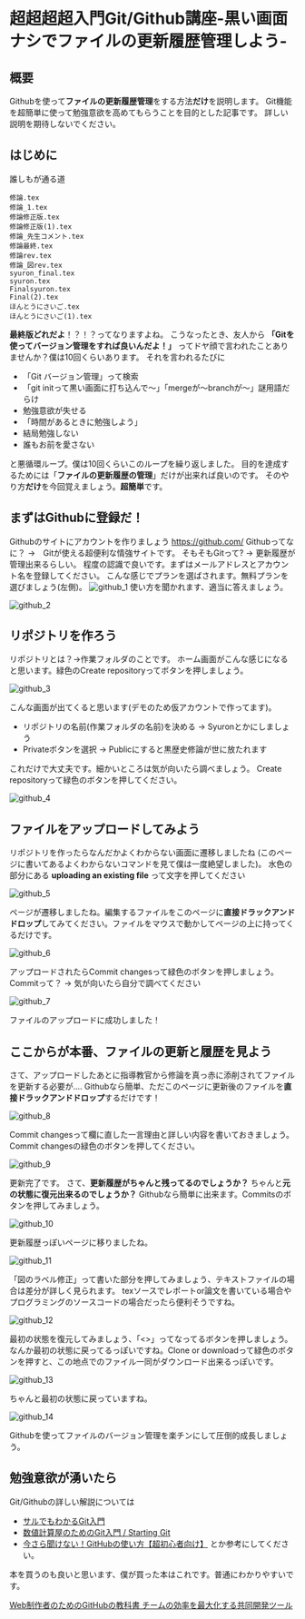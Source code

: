 # 超超超超入門Git/Github講座-黒い画面ナシでファイルの更新履歴管理しよう-

## 概要
Githubを使って**ファイルの更新履歴管理**をする方法**だけ**を説明します。
Git機能を超簡単に使って勉強意欲を高めてもらうことを目的とした記事です。
詳しい説明を期待しないでください。
## はじめに
誰しもが通る道

```
修論.tex
修論_1.tex
修論修正版.tex
修論修正版(1).tex
修論_先生コメント.tex
修論最終.tex
修論rev.tex
修論_図rev.tex
syuron_final.tex
syuron.tex
Finalsyuron.tex
Final(2).tex
ほんとうにさいご.tex
ほんとうにさいご(1).tex
```
**最終版どれだよ**！？！？ってなりますよね。
こうなったとき、友人から
**「Gitを使ってバージョン管理をすれば良いんだよ！」**
ってドヤ顔で言われたことありませんか？僕は10回くらいあります。
それを言われるたびに

* 「Git バージョン管理」って検索
* 「git initって黒い画面に打ち込んで〜」「mergeが〜branchが〜」謎用語だらけ
* 勉強意欲が失せる
* 「時間があるときに勉強しよう」
* 結局勉強しない
* 誰もお前を愛さない

と悪循環ループ。僕は10回くらいこのループを繰り返しました。
目的を達成するためには「**ファイルの更新履歴の管理**」だけが出来れば良いのです。
そのやり方**だけ**を今回覚えましょう。**超簡単**です。

## まずはGithubに登録だ！
Githubのサイトにアカウントを作りましょう
https://github.com/
Githubってなに？ →　Gitが使える超便利な情強サイトです。
そもそもGitって? → 更新履歴が管理出来るらしい。
程度の認識で良いです。まずはメールアドレスとアカウント名を登録してください。
こんな感じでプランを選ばされます。無料プランを選びましょう(左側)。
![github_1](github_1.png)
使い方を聞かれます、適当に答えましょう。


![github_2](github_2.png)


## リポジトリを作ろう
リポジトリとは？→作業フォルダのことです。
ホーム画面がこんな感じになると思います。緑色のCreate repositoryってボタンを押しましょう。

![github_3](github_3.png)


こんな画面が出てくると思います(デモのため仮アカウントで作ってます)。

* リポジトリの名前(作業フォルダの名前)を決める → Syuronとかにしましょう
* Privateボタンを選択 → Publicにすると黒歴史修論が世に放たれます

これだけで大丈夫です。細かいところは気が向いたら調べましょう。
Create repositoryって緑色のボタンを押してください。

![github_4](github_4.png)

## ファイルをアップロードしてみよう
リポジトリを作ったらなんだかよくわからない画面に遷移しましたね
(このページに書いてあるよくわからないコマンドを見て僕は一度絶望しました)。
水色の部分にある
**uploading an existing file** 
って文字を押してください

![github_5](github_5.png)

ページが遷移しましたね。編集するファイルをこのページに**直接ドラックアンドドロップ**してみてください。ファイルをマウスで動かしてページの上に持ってくるだけです。

![github_6](github_6.png)

アップロードされたらCommit changesって緑色のボタンを押しましょう。
Commitって？ → 気が向いたら自分で調べてください

![github_7](github_7.png)

ファイルのアップロードに成功しました！
## ここからが本番、ファイルの更新と履歴を見よう
さて、アップロードしたあとに指導教官から修論を真っ赤に添削されてファイルを更新する必要が....
Githubなら簡単、ただこのページに更新後のファイルを**直接ドラックアンドドロップ**するだけです！

![github_8](github_8.png)

Commit changesって欄に直した一言理由と詳しい内容を書いておきましょう。Commit changesの緑色のボタンを押してください。

![github_9](github_9.png)

更新完了です。
さて、**更新履歴がちゃんと残ってるのでしょうか？**
ちゃんと**元の状態に復元出来るのでしょうか？**
Githubなら簡単に出来ます。Commitsのボタンを押してみましょう。

![github_10](github_10.png)

更新履歴っぽいページに移りましたね。

![github_11](github_11.png)

「図のラベル修正」って書いた部分を押してみましょう、テキストファイルの場合は差分が詳しく見られます。
texソースでレポートor論文を書いている場合やプログラミングのソースコードの場合だったら便利そうですね。

![github_12](github_12.png)

最初の状態を復元してみましょう、「<>」ってなってるボタンを押しましょう。
なんか最初の状態に戻ってるっぽいですね。Clone or downloadって緑色のボタンを押すと、この地点でのファイル一同がダウンロード出来るっぽいです。


![github_13](github_13.png)

ちゃんと最初の状態に戻っていますね。


![github_14](github_14.png)


Githubを使ってファイルのバージョン管理を楽チンにして圧倒的成長しましょう。

## 勉強意欲が湧いたら
Git/Githubの詳しい解説については
- <a href="https://backlog.com/ja/git-tutorial/">サルでもわかるGit入門</a>
- <a href="https://speakerdeck.com/kaityo256/starting-git">数値計算屋のためのGit入門 / Starting Git</a>
- <a href="https://techacademy.jp/magazine/6235">今さら聞けない！GitHubの使い方【超初心者向け】</a>
とか参考にしてください。 

本を買うのも良いと思います、僕が買った本はこれです。普通にわかりやすいです。 

<a href="https://book.impress.co.jp/books/1114101005.php">Web制作者のためのGitHubの教科書 チームの効率を最大化する共同開発ツール</a>

